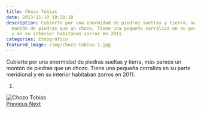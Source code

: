 ```yaml
---
title: Chozo Tobías
date: 2013-11-10 19:38:18
description: Cubierto por una enormidad de piedras sueltas y tierra, más parece un
  montón de piedras que un chozo. Tiene una pequeña corraliza en su parte meridional
  y en su interior habitaban zorros en 2011.
categories: Etnográfico
featured_image: /img/chozo-tobias-1.jpg
---
```



Cubierto por una enormidad de piedras sueltas y tierra, más parece un montón de piedras que un chozo. Tiene una pequeña corraliza en su parte meridional y en su interior habitaban zorros en 2011.

<div id="myCarousel" class="carousel slide" df-ride="carousel">
  <!-- Indicators -->
  <ol class="carousel-indicators">
    <li df-target="#myCarousel" df-slide-to="0" class="active"></li>
  </ol>
  <!-- Wrapper for slides -->
  <div class="carousel-inner" role="listbox">
    <div class="item active">
      <img src="/img/chozo-tobias-1.jpg" alt="Chozo Tobías">
    </div>
  <!-- Left and right controls -->
  <a class="left carousel-control" href="#myCarousel" role="button" df-slide="prev">
    <span class="glyphicon glyphicon-chevron-left" aria-hidden="true"></span>
    <span class="sr-only">Previous</span>
  </a>
  <a class="right carousel-control" href="#myCarousel" role="button" df-slide="next">
    <span class="glyphicon glyphicon-chevron-right" aria-hidden="true"></span>
    <span class="sr-only">Next</span>
  </a>
</div>
